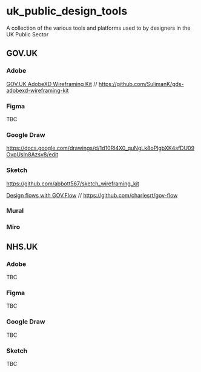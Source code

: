 # uk_public_design_tools
A collection of the various tools and platforms used to by designers in the UK Public Sector

## GOV.UK

### Adobe

[GOV.UK AdobeXD Wireframing Kit](https://medium.com/hippo-digital/gov-uk-adobexd-wireframing-kit-af5e877343b9) // https://github.com/SulimanK/gds-adobexd-wireframing-kit

### Figma

TBC

### Google Draw

https://docs.google.com/drawings/d/1d10Rl4X0_quNgLk8oPlgbXK4sfDU09OvpUsIn8Azsv8/edit

### Sketch

https://github.com/abbott567/sketch_wireframing_kit

[Design flows with GOV.Flow](https://medium.com/sketch-app-sources/designing-flows-with-gov-flow-749da31944ca) // https://github.com/charlesrt/gov-flow

### Mural

### Miro

## NHS.UK

### Adobe

TBC

### Figma

TBC

### Google Draw

TBC

### Sketch

TBC
